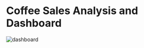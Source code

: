 # Coffee Sales Analysis and Dashboard
![dashboard](https://github.com/user-attachments/assets/6d6c71fd-573f-41c9-aa3b-757db57aa7f1)
